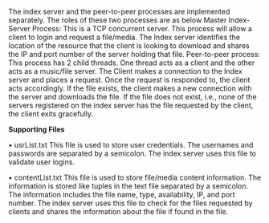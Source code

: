 The index server and the peer-to-peer processes are implemented separately. The roles of these two processes are as below
Master Index-Server Process: This is a TCP concurrent server. This process will allow a client to login and request a file/media. The Index server identifies the location of the resource that the client is looking to download and shares the IP and port number of the server holding that file.
Peer-to-peer process: This process has 2 child threads. One thread acts as a client and the other acts as a music/file server. The Client makes a connection to the Index server and places a request. Once the request is responded to, the client acts accordingly. If the file exists, the client makes a new connection with the server and downloads the file. If the file does not exist, i.e., none of the servers registered on the index server has the file requested by the client, the client exits gracefully.


**Supporting Files**

•	usrList.txt
This file is used to store user credentials. The usernames and passwords are separated by a semicolon. The index server uses this file to validate user logins.

•	contentList.txt
This file is used to store file/media content information. The information is stored like tuples in the text file separated by a semicolon. The information includes the file name, type, availability, IP, and port number. The index server uses this file to check for the files requested by clients and shares the information about the file if found in the file.
